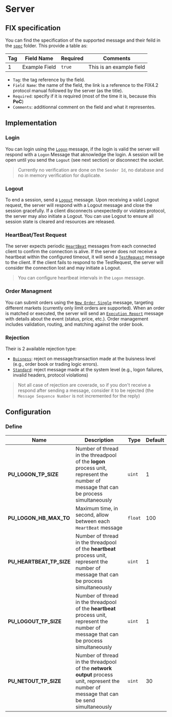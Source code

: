 # Server

## FIX specification

You can find the specification of the supported message and their feild in the [`spec`](./spec/README.md) folder.
This provide a table as:

| Tag | Field Name | Required | Comments |
|---|---|---|---|
| 1 | Example Field | `true` | This is an example field |

- `Tag`: the tag reference by the field.
- `Field Name`: the name of the field, the link is a reference to the FIX4.2 protocol manual followed by the server (as the title).
- `Required`: specify if it is required (most of the time it is, because this **PoC**)
- `Comments`: additionnal comment on the field and what it representes.

## Implementation

### Login

You can login using the [`Logon`](./spec/Logon.md) message, if the login is valid the server will respond with a `Logon` Message that aknowledge the login. A session will be open until you send the `Logout` (see next section) or disconnect the socket.

> Currently no verification are done on the `Sender Id`, no database and no in memory verification for duplicate.

### Logout

To end a session, send a [`Logout`](./spec/Logout.md) message.
Upon receiving a valid Logout request, the server will respond with a Logout message and close the session gracefully.
If a client disconnects unexpectedly or violates protocol, the server may also initiate a Logout.
You can use Logout to ensure all session state is cleared and resources are released.

### HeartBeat/Test Request

The server expects periodic [`HeartBeat`](./spec/HeartBeat.md) messages from each connected client to confirm the connection is alive.
If the server does not receive a heartbeat within the configured timeout, it will send a [`TestRequest`](./spec/TestRequest.md) message to the client.
If the client fails to respond to the TestRequest, the server will consider the connection lost and may initiate a Logout.

> You can configure heartbeat intervals in the `Logon` message.

### Order Managment

You can submit orders using the [`New Order Single`](./spec/NewOrderSingle.md) message, targeting different markets (currently only limit orders are supported).
When an order is matched or executed, the server will send an [`Execution Report`](./spec/ExecutionReport.md) message with details about the event (status, price, etc.).
Order management includes validation, routing, and matching against the order book.

### Rejection

Their is 2 available rejection type:
- [`Buisness`](./spec/BusinessMessageReject.md): reject on message/transaction made at the buisness level (e.g., order book or trading logic errors).
- [`Standard`](./spec/Reject.md): reject message made at the system level (e.g., logon failures, invalid headers, protocol violations)

> Not all case of rejection are coverade, so if you don't receive a respond after sending a message, consider it to be rejected (the `Message Sequence Number` is not incremented for the reply)

## Configuration

### Define

| Name | Description | Type | Default |
|---|---|---|---|
| **PU_LOGON_TP_SIZE** | Number of thread in the threadpool of the **logon** process unit, represent the number of message that can be process simultaneously | `uint` | 1 |
| **PU_LOGON_HB_MAX_TO** | Maximum time, in second, allow between each `HeartBeat` message | `float` | 100 |
| **PU_HEARTBEAT_TP_SIZE** | Number of thread in the threadpool of the **heartbeat** process unit, represent the number of message that can be process simultaneously | `uint` | 1 |
| **PU_LOGOUT_TP_SIZE** | Number of thread in the threadpool of the **heartbeat** process unit, represent the number of message that can be process simultaneously | `uint` | 1 |
| **PU_NETOUT_TP_SIZE** | Number of thread in the threadpool of the **network output** process unit, represent the number of message that can be send simultaneously | `uint` | 30 |

